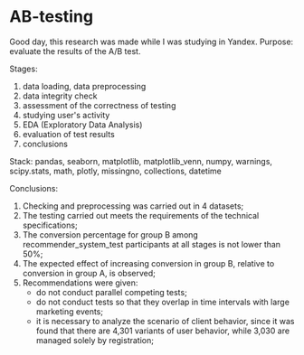 # AB-testing

Good day, this research was made while I was studying in Yandex.
Purpose: evaluate the results of the A/B test.

Stages: 
1) data loading, data preprocessing
2) data integrity check
3) assessment of the correctness of testing
4) studying user's activity
5) EDA (Exploratory Data Analysis)
6) evaluation of test results
7) conclusions
   
Stack: pandas, seaborn, matplotlib, matplotlib_venn, numpy, warnings, scipy.stats, math, plotly, missingno, collections, datetime

Conclusions:
1) Checking and preprocessing was carried out in 4 datasets;
2) The testing carried out meets the requirements of the technical specifications;
3) The conversion percentage for group B among recommender_system_test participants at all stages is not lower than 50%;
4) The expected effect of increasing conversion in group B, relative to conversion in group A, is observed;
5) Recommendations were given:
   - do not conduct parallel competing tests;
   - do not conduct tests so that they overlap in time intervals with large marketing events;
   - it is necessary to analyze the scenario of client behavior, since it was found that there are 4,301 variants of user behavior, while 3,030 are managed solely by registration;
